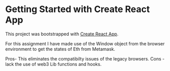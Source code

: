 # Getting Started with Create React App

This project was bootstrapped with [Create React App](https://github.com/facebook/create-react-app).

For this assignment I have made use of the Window object from the browser environment to get the states of Eth from Metamask.

Pros- This eliminates the compatibilty issues of the legacy browsers.
Cons - lack the use of web3 Lib functions and hooks.
